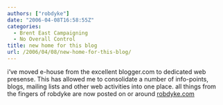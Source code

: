 ```yaml
---
authors: ["robdyke"]
date: "2006-04-08T16:58:55Z"
categories:
  - Brent East Campaigning
  - No Overall Control
title: new home for this blog
url: /2006/04/08/new-home-for-this-blog/
---
```

i’ve moved e-house from the excellent blogger.com to dedicated web presense. This has allowed me to consolidate a number of info-points, blogs, mailing lists and other web activities into one place. all things from the fingers of robdyke are now posted on or around [robdyke.com](http://www.robdyke.com)